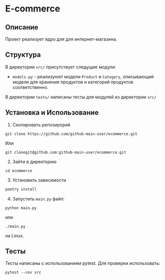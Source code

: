 # E-commerce

## Описание
Проект реализует ядро для для интернет-магазина.

## Структура
В директории `src/` присутствует следущие модули:
- `models.py` - реализуюет модели `Product` и `Category`, описывающий модели для хранения продуктов и категорий продуктов соответственно.

В директории `tests/` написаны тесты для модулей из директории `src/`

## Установка и Использование
1. Скопировать репозирорий
```shell
git clone https://github.com/github-main-user/ecommerce.git
```
Или
```shell
git clonegit@github.com:github-main-user/ecommerce.git
```

2. Зайти в директорию
```shell
cd ecommerce
```

3. Установить зависимости
```python
poetry install
```

4. Запустить `main.py` файл:
```shell
python main.py
```
или
```shell
./main.py
```
на Linux.

## Тесты
Тесты написаны с использованием pytest.
Для проверки использовать:
```shell
pytest --cov src
```